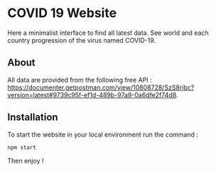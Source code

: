 # COVID 19 Website

Here a minimalist interface to find all latest data. See world and each country progression of the virus named COVID-19.

## About

All data are provided from the following free API : https://documenter.getpostman.com/view/10808728/SzS8rjbc?version=latest#9739c95f-ef1d-489b-97a9-0a6dfe2f74d8.

## Installation

To start the website in your local environment run the command :
```=shell script
npm start
```

Then enjoy !
